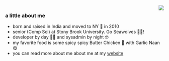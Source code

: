 

<br/>
<br/>

<img align="right" style="float:right" src="https://github.com/sdesingh/sdesingh/blob/master/computers.gif" />

### a little about me

- born and raised in India and moved to NY 🗽 in 2010
- senior (Comp Sci) at Stony Brook University. Go Seawolves 🌊🐺!
- developer by day 👨‍💻 and sysadmin by night 🤓 
- my favorite food is some spicy spicy Butter Chicken 🍗 with Garlic Naan 😋 
- you can read more about me about me at my [website](https://samsingh.dev)
